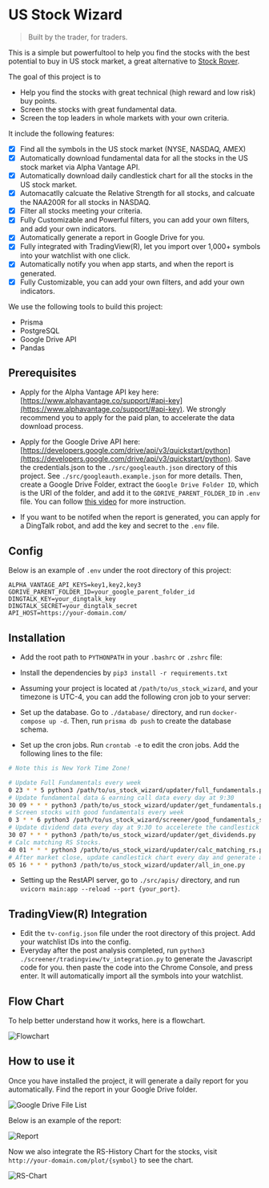 # US Stock Wizard

> Built by the trader, for traders.

This is a simple but powerfultool to help you find the stocks with the best potential to buy in US stock market, a great alternative to [Stock Rover](https://www.stockrover.com/).

The goal of this project is to

- Help you find the stocks with great technical (high reward and low risk) buy points.
- Screen the stocks with great fundamental data.
- Screen the top leaders in whole markets with your own criteria.

It include the following features:

- [x] Find all the symbols in the US stock market (NYSE, NASDAQ, AMEX)
- [x] Automatically download fundamental data for all the stocks in the US stock market via Alpha Vantage API.
- [x] Automatically download daily candlestick chart for all the stocks in the US stock market.
- [x] Automacatlly calcuate the Relative Strength for all stocks, and calcuate the NAA200R for all stocks in NASDAQ.
- [x] Filter all stocks meeting your criteria.
- [x] Fully Customizable and Powerful filters, you can add your own filters, and add your own indicators.
- [x] Automatically generate a report in Google Drive for you.
- [x] Fully integrated with TradingView(R), let you import over 1,000+ symbols into your watchlist with one click.
- [x] Automatically notify you when app starts, and when the report is generated.
- [x] Fully Customizable, you can add your own filters, and add your own indicators.

We use the following tools to build this project:

- Prisma
- PostgreSQL
- Google Drive API
- Pandas

## Prerequisites

- Apply for the Alpha Vantage API key here: [https://www.alphavantage.co/support/#api-key](https://www.alphavantage.co/support/#api-key). We strongly recommend you to apply for the paid plan, to accelerate the data download process.

- Apply for the Google Drive API here: [https://developers.google.com/drive/api/v3/quickstart/python](https://developers.google.com/drive/api/v3/quickstart/python). Save the credentials.json to the `./src/googleauth.json` directory of this project. See `./src/googleauth.example.json` for more details. Then, create a Google Drive Folder, extract the `Google Drive Folder ID`, which is the URI of the folder, and add it to the `GDRIVE_PARENT_FOLDER_ID` in `.env` file. You can follow [this video](https://www.youtube.com/watch?v=tamT_iGoZDQ) for more instruction.

- If you want to be notifed when the report is generated, you can apply for a DingTalk robot, and add the key and secret to the `.env` file.

## Config

Below is an example of `.env` under the root directory of this project:

```env
ALPHA_VANTAGE_API_KEYS=key1,key2,key3
GDRIVE_PARENT_FOLDER_ID=your_google_parent_folder_id
DINGTALK_KEY=your_dingtalk_key
DINGTALK_SECRET=your_dingtalk_secret
API_HOST=https://your-domain.com/
```

## Installation

- Add the root path to `PYTHONPATH` in your `.bashrc` or `.zshrc` file:

- Install the dependencies by `pip3 install -r requirements.txt`

- Assuming your project is located at `/path/to/us_stock_wizard`, and your timezone is UTC-4, you can add the following cron job to your server:

- Set up the database. Go to `./database/` directory, and run `docker-compose up -d`. Then, run `prisma db push` to create the database schema.

- Set up the cron jobs. Run `crontab -e` to edit the cron jobs. Add the following lines to the file:

```bash
# Note this is New York Time Zone!

# Update Full Fundamentals every week
0 23 * * 5 python3 /path/to/us_stock_wizard/updater/full_fundamentals.py
# Update fundamental data & earning call data every day at 9:30
30 09 * * * python3 /path/to/us_stock_wizard/updater/get_fundamentals.py
# Screen stocks with good fundamentals every week
0 3 * * 6 python3 /path/to/us_stock_wizard/screener/good_fundamentals_screener.py
# Update dividend data every day at 9:30 to accelerete the candlestick chart generation
30 07 * * * python3 /path/to/us_stock_wizard/updater/get_dividends.py
# Calc matching RS Stocks.
40 01 * * * python3 /path/to/us_stock_wizard/updater/calc_matching_rs.py
# After market close, update candlestick chart every day and generate a report for you.
05 16 * * * python3 /path/to/us_stock_wizard/updater/all_in_one.py
```

- Setting up the RestAPI server, go to `./src/apis/` directory, and run `uvicorn main:app --reload --port {your_port}`.

## TradingView(R) Integration

- Edit the `tv-config.json` file under the root directory of this project. Add your watchlist IDs into the config.
- Everyday after the post analysis completed, run `python3 ./screener/tradingview/tv_integration.py` to generate the Javascript code for you. then paste the code into the Chrome Console, and press enter. It will automatically import all the symbols into your watchlist.

## Flow Chart

To help better understand how it works, here is a flowchart.

![Flowchart](./assets/chart.png)

## How to use it

Once you have installed the project, it will generate a daily report for you automatically. Find the report in your Google Drive folder.

![Google Drive File List](./assets/google-drive-snapshot.png)

Below is an example of the report:

![Report](./assets/report.png)

Now we also integrate the RS-History Chart for the stocks, visit `http://your-domain.com/plot/{symbol}` to see the chart.

![RS-Chart](./assets/rs-chart.png)
